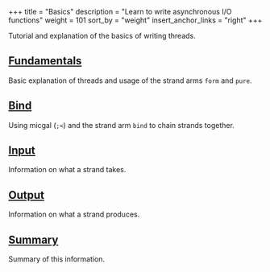 +++
title = "Basics"
description = "Learn to write asynchronous I/O functions"
weight = 101
sort_by = "weight"
insert_anchor_links = "right"
+++

Tutorial and explanation of the basics of writing threads.

## [Fundamentals](/userspace/threads/tutorials/basics/fundamentals)

Basic explanation of threads and usage of the strand arms `form` and `pure`.

## [Bind](/guides/additional/threads/bind)

Using micgal (`;<`) and the strand arm `bind` to chain strands together.

## [Input](/guides/additional/threads/input)

Information on what a strand takes.

## [Output](/guides/additional/threads/output)

Information on what a strand produces.

## [Summary](/guides/additional/threads/summary)

Summary of this information.
